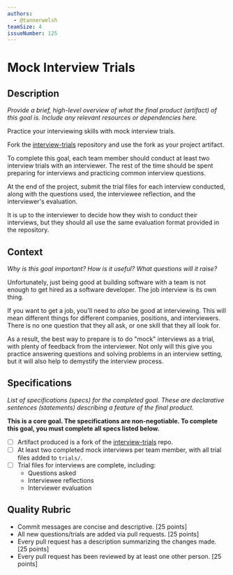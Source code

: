 ```yaml
---
authors:
  - @tannerwelsh
teamSize: 4
issueNumber: 125
---
```


# Mock Interview Trials

## Description

_Provide a brief, high-level overview of what the final product (artifact) of this goal is. Include any relevant resources or dependencies here._

Practice your interviewing skills with mock interview trials.

Fork the [interview-trials][interview-trials] repository and use the fork as your project artifact.

To complete this goal, each team member should conduct at least two interview trials with an interviewer. The rest of the time should be spent preparing for interviews and practicing common interview questions.

At the end of the project, submit the trial files for each interview conducted, along with the questions used, the interviewee reflection, and the interviewer's evaluation.

It is up to the interviewer to decide how they wish to conduct their interviews, but they should all use the same evaluation format provided in the repository.

## Context

_Why is this goal important? How is it useful? What questions will it raise?_

Unfortunately, just being good at building software with a team is not enough to get hired as a software developer. The job interview is its own thing.

If you want to get a job, you'll need to _also_ be good at interviewing. This will mean different things for different companies, positions, and interviewers. There is no one question that they all ask, or one skill that they all look for.

As a result, the best way to prepare is to do "mock" interviews as a trial, with plenty of feedback from the interviewer. Not only will this give you practice answering questions and solving problems in an interview setting, but it will also help to demystify the interview process.

## Specifications

_List of specifications (specs) for the completed goal. These are declarative sentences (statements) describing a feature of the final product._

**This is a core goal. The specifications are non-negotiable. To complete this goal, you must complete all specs listed below.**

- [ ] Artifact produced is a fork of the [interview-trials][interview-trials] repo.
- [ ] At least two completed mock interviews per team member, with all trial files added to `trials/`.
- [ ] Trial files for interviews are complete, including:
  - Questions asked
  - Interviewee reflections
  - Interviewer evaluation

## Quality Rubric

- Commit messages are concise and descriptive. [25 points]
- All new questions/trials are added via pull requests. [25 points]
- Every pull request has a description summarizing the changes made. [25 points]
- Every pull request has been reviewed by at least one other person. [25 points]

[interview-trials]: https://github.com/GuildCrafts/interview-trials
